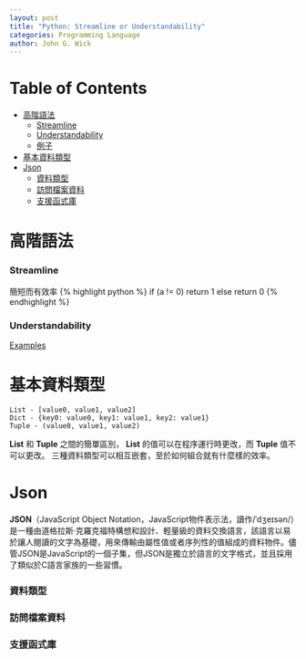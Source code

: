 ```yaml
---
layout: post
title: "Python: Streamline or Understandability"
categories: Programming Language
author: John G. Wick
---
```


# Table of Contents
* [高階語法](#高階語法)
  * [Streamline](#Streamline)
  * [Understandability](#Understandability)
  * [例子](#)
* [基本資料類型](#基本資料類型)
* [Json](#Json)
  * [資料類型](#資料類型)
  * [訪問檔案資料](#訪問檔案資料)
  * [支援函式庫](#支援函式庫)

# 高階語法
### Streamline

簡短而有效率
{% highlight python %}
if (a != 0)
  return 1
else
  return 0
{% endhighlight %}

### Understandability

[Examples](#)

# 基本資料類型

```
List - [value0, value1, value2]
Dict - {key0: value0, key1: value1, key2: value1}
Tuple - (value0, value1, value2)
```
**List** 和 **Tuple** 之間的簡單區別， **List** 的值可以在程序運行時更改，而 **Tuple** 值不可以更改。
三種資料類型可以相互嵌套，至於如何組合就有什麼樣的效率。

# Json

**JSON**（JavaScript Object Notation，JavaScript物件表示法，讀作/ˈdʒeɪsən/）是一種由道格拉斯·克羅克福特構想和設計、輕量級的資料交換語言，該語言以易於讓人閱讀的文字為基礎，用來傳輸由屬性值或者序列性的值組成的資料物件。儘管JSON是JavaScript的一個子集，但JSON是獨立於語言的文字格式，並且採用了類似於C語言家族的一些習慣。
### 資料類型
### 訪問檔案資料
### 支援函式庫
